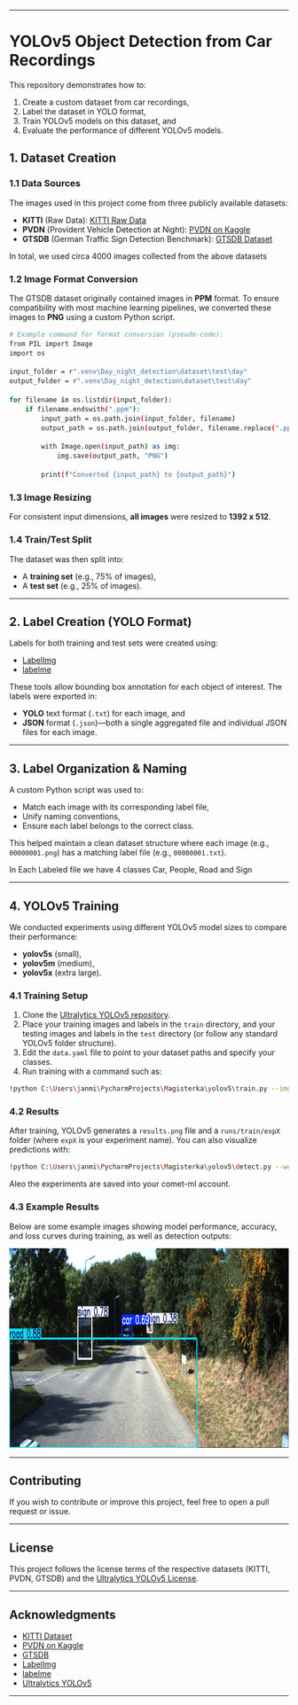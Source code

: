 
---

# YOLOv5 Object Detection from Car Recordings

This repository demonstrates how to:
1. Create a custom dataset from car recordings,
2. Label the dataset in YOLO format,
3. Train YOLOv5 models on this dataset, and
4. Evaluate the performance of different YOLOv5 models.

## 1. Dataset Creation

### 1.1 Data Sources

The images used in this project come from three publicly available datasets:

- **KITTI** (Raw Data): [KITTI Raw Data](https://www.cvlibs.net/datasets/kitti/raw_data.php)  
- **PVDN** (Provident Vehicle Detection at Night): [PVDN on Kaggle](https://www.kaggle.com/datasets/saralajew/provident-vehicle-detection-at-night-pvdn)  
- **GTSDB** (German Traffic Sign Detection Benchmark): [GTSDB Dataset](https://benchmark.ini.rub.de/gtsdb_dataset.html)

In total, we used circa 4000 images collected from the above datasets

### 1.2 Image Format Conversion

The GTSDB dataset originally contained images in **PPM** format. To ensure compatibility with most machine learning pipelines, we converted these images to **PNG** using a custom Python script.

```bash
# Example command for format conversion (pseudo-code):
from PIL import Image
import os

input_folder = r".venv\Day_night_detection\dataset\test\day"
output_folder = r".venv\Day_night_detection\dataset\test\day"

for filename in os.listdir(input_folder):
    if filename.endswith(".ppm"):
        input_path = os.path.join(input_folder, filename)
        output_path = os.path.join(output_folder, filename.replace(".ppm", ".png"))
        
        with Image.open(input_path) as img:
            img.save(output_path, "PNG")
        
        print(f"Converted {input_path} to {output_path}")
```

### 1.3 Image Resizing

For consistent input dimensions, **all images** were resized to **1392 x 512**.  


### 1.4 Train/Test Split

The dataset was then split into:
- A **training set** (e.g., 75% of images),
- A **test set** (e.g., 25% of images).


---

## 2. Label Creation (YOLO Format)

Labels for both training and test sets were created using:

- [LabelImg](https://pypi.org/project/labelImg/)
- [labelme](https://github.com/wkentaro/labelme)

These tools allow bounding box annotation for each object of interest. The labels were exported in:
- **YOLO** text format (`.txt`) for each image, and
- **JSON** format (`.json`)—both a single aggregated file and individual JSON files for each image.

---

## 3. Label Organization & Naming

A custom Python script was used to:
- Match each image with its corresponding label file,
- Unify naming conventions,
- Ensure each label belongs to the correct class.

This helped maintain a clean dataset structure where each image (e.g., `00000001.png`) has a matching label file (e.g., `00000001.txt`).

In Each Labeled file we have 4 classes Car, People, Road and Sign 

---

## 4. YOLOv5 Training

We conducted experiments using different YOLOv5 model sizes to compare their performance:
- **yolov5s** (small),
- **yolov5m** (medium),
- **yolov5x** (extra large).

### 4.1 Training Setup

1. Clone the [Ultralytics YOLOv5 repository](https://github.com/ultralytics/yolov5).
2. Place your training images and labels in the `train` directory, and your testing images and labels in the `test` directory (or follow any standard YOLOv5 folder structure).
3. Edit the `data.yaml` file to point to your dataset paths and specify your classes.
4. Run training with a command such as:

```bash
!python C:\Users\janmi\PycharmProjects\Magisterka\yolov5\train.py --img 640 --batch 16 --epochs 100 --data C:\Users\janmi\PycharmProjects\Magisterka\yolov5\car_dataset.yaml --weights C:\Users\janmi\PycharmProjects\Magisterka\yolov5\yolov5x.pt
```


### 4.2 Results

After training, YOLOv5 generates a `results.png` file and a `runs/train/expX` folder (where `expX` is your experiment name). You can also visualize predictions with:

```bash
!python C:\Users\janmi\PycharmProjects\Magisterka\yolov5\detect.py --weights C:\Users\janmi\PycharmProjects\Magisterka\yolov5\runs\train\exp4\weights\best.pt --img 640 --conf 0.25 --source C:\Users\janmi\PycharmProjects\Magisterka\yolov5\images\test
```

Aleo the experiments are saved into your comet-ml account.

### 4.3 Example Results

Below are some example images showing model performance, accuracy, and loss curves during training, as well as detection outputs:

<img src="./demo/0000000271.png" controls width="640" height="360"></img>

---

## Contributing

If you wish to contribute or improve this project, feel free to open a pull request or issue.

---

## License

This project follows the license terms of the respective datasets (KITTI, PVDN, GTSDB) and the [Ultralytics YOLOv5 License](https://github.com/ultralytics/yolov5/blob/master/LICENSE).

---

## Acknowledgments

- [KITTI Dataset](https://www.cvlibs.net/datasets/kitti/)
- [PVDN on Kaggle](https://www.kaggle.com/datasets/saralajew/provident-vehicle-detection-at-night-pvdn)
- [GTSDB](https://benchmark.ini.rub.de/gtsdb_dataset.html)
- [LabelImg](https://pypi.org/project/labelImg/)
- [labelme](https://github.com/wkentaro/labelme)
- [Ultralytics YOLOv5](https://github.com/ultralytics/yolov5)

---